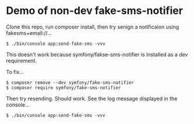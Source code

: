 # Demo of non-dev fake-sms-notifier

Clone this repo, run composer install, then try senign a notificaion using fakesms+email://…

```
$ ./bin/console app:send-fake-sms -vvv
```

This doesn't work because symfony/fakse-sms-notifier is installed as a dev requirement.

To fix…

```
$ composer remove --dev symfony/fake-sms-notifier
$ composer require symfony/fake-sms-notifier
```

Then try resending.  Should work.  See the log message displayed in the console…

```
$ ./bin/console app:send-fake-sms -vvv
```
